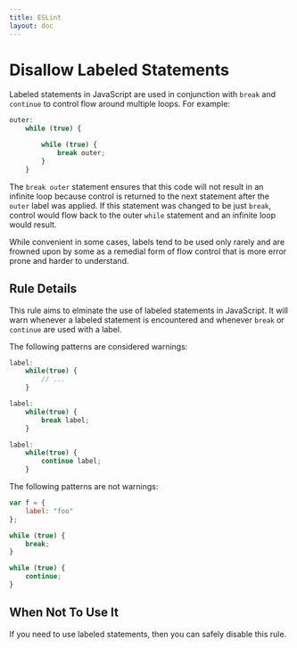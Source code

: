 ```yaml
---
title: ESLint
layout: doc
---
```

<!-- Note: No pull requests accepted for this file. See README.md in the root directory for details. -->
# Disallow Labeled Statements

Labeled statements in JavaScript are used in conjunction with `break` and `continue` to control flow around multiple loops. For example:

```js
outer:
    while (true) {

        while (true) {
            break outer;
        }
    }
```

The `break outer` statement ensures that this code will not result in an infinite loop because control is returned to the next statement after the `outer` label was applied. If this statement was changed to be just `break`, control would flow back to the outer `while` statement and an infinite loop would result.

While convenient in some cases, labels tend to be used only rarely and are frowned upon by some as a remedial form of flow control that is more error prone and harder to understand.

## Rule Details

This rule aims to elminate the use of labeled statements in JavaScript. It will warn whenever a labeled statement is encountered and whenever `break` or `continue` are used with a label.

The following patterns are considered warnings:

```js
label:
    while(true) {
        // ...
    }

label:
    while(true) {
        break label;
    }

label:
    while(true) {
        continue label;
    }
```

The following patterns are not warnings:

```js
var f = {
    label: "foo"
};

while (true) {
    break;
}

while (true) {
    continue;
}

```

## When Not To Use It

If you need to use labeled statements, then you can safely disable this rule.
